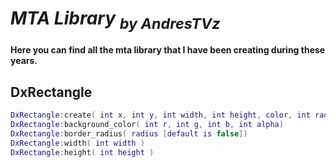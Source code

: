 # ***MTA Library*** <sub>*by AndresTVz*</sub>

#### Here you can find all the mta library that I have been creating during these years.

## DxRectangle
```Lua
DxRectangle:create( int x, int y, int width, int height, color, int radius [default is false])
DxRectangle:background_color( int r, int g, int b, int alpha)
DxRectangle:border_radius( radius [default is false])
DxRectangle:width( int width )
DxRectangle:height( int height )
```

  
  

  




